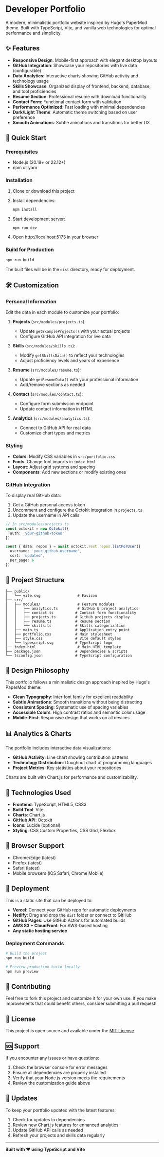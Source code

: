 # Developer Portfolio

A modern, minimalistic portfolio website inspired by Hugo's PaperMod theme. Built with TypeScript, Vite, and vanilla web technologies for optimal performance and simplicity.

## ✨ Features

- **Responsive Design**: Mobile-first approach with elegant desktop layouts
- **GitHub Integration**: Showcase your repositories with live data (configurable)
- **Data Analytics**: Interactive charts showing GitHub activity and technology usage
- **Skills Showcase**: Organized display of frontend, backend, database, and tool proficiencies
- **Resume Section**: Professional resume with download functionality
- **Contact Form**: Functional contact form with validation
- **Performance Optimized**: Fast loading with minimal dependencies
- **Dark/Light Theme**: Automatic theme switching based on user preference
- **Smooth Animations**: Subtle animations and transitions for better UX

## 🚀 Quick Start

### Prerequisites

- Node.js (20.19+ or 22.12+)
- npm or yarn

### Installation

1. Clone or download this project
2. Install dependencies:
   ```bash
   npm install
   ```

3. Start development server:
   ```bash
   npm run dev
   ```

4. Open [http://localhost:5173](http://localhost:5173) in your browser

### Build for Production

```bash
npm run build
```

The built files will be in the `dist` directory, ready for deployment.

## 🛠 Customization

### Personal Information

Edit the data in each module to customize your portfolio:

1. **Projects** (`src/modules/projects.ts`):
   - Update `getExampleProjects()` with your actual projects
   - Configure GitHub API integration for live data

2. **Skills** (`src/modules/skills.ts`):
   - Modify `getSkillsData()` to reflect your technologies
   - Adjust proficiency levels and years of experience

3. **Resume** (`src/modules/resume.ts`):
   - Update `getResumeData()` with your professional information
   - Add/remove sections as needed

4. **Contact** (`src/modules/contact.ts`):
   - Configure form submission endpoint
   - Update contact information in HTML

5. **Analytics** (`src/modules/analytics.ts`):
   - Connect to GitHub API for real data
   - Customize chart types and metrics

### Styling

- **Colors**: Modify CSS variables in `src/portfolio.css`
- **Fonts**: Change font imports in `index.html`
- **Layout**: Adjust grid systems and spacing
- **Components**: Add new sections or modify existing ones

### GitHub Integration

To display real GitHub data:

1. Get a GitHub personal access token
2. Uncomment and configure the Octokit integration in `projects.ts`
3. Update the username in API calls

```typescript
// In src/modules/projects.ts
const octokit = new Octokit({ 
  auth: 'your-github-token' 
})

const { data: repos } = await octokit.rest.repos.listForUser({
  username: 'your-github-username',
  sort: 'updated',
  per_page: 6
})
```

## 📁 Project Structure

```
├── public/
│   └── vite.svg                 # Favicon
├── src/
│   ├── modules/                 # Feature modules
│   │   ├── analytics.ts         # GitHub & project analytics
│   │   ├── contact.ts          # Contact form functionality
│   │   ├── projects.ts         # GitHub projects display
│   │   ├── resume.ts           # Resume section
│   │   └── skills.ts           # Skills categorization
│   ├── main.ts                 # Application entry point
│   ├── portfolio.css           # Main stylesheet
│   ├── style.css               # Vite default styles
│   └── typescript.svg          # TypeScript logo
├── index.html                   # Main HTML template
├── package.json                # Dependencies & scripts
└── tsconfig.json               # TypeScript configuration
```

## 🎨 Design Philosophy

This portfolio follows a minimalistic design approach inspired by Hugo's PaperMod theme:

- **Clean Typography**: Inter font family for excellent readability
- **Subtle Animations**: Smooth transitions without being distracting
- **Consistent Spacing**: Systematic use of spacing variables
- **Accessible Colors**: High contrast ratios and semantic color usage
- **Mobile-First**: Responsive design that works on all devices

## 📊 Analytics & Charts

The portfolio includes interactive data visualizations:

- **GitHub Activity**: Line chart showing contribution patterns
- **Technology Distribution**: Doughnut chart of programming languages
- **Project Metrics**: Key statistics about your repositories

Charts are built with Chart.js for performance and customizability.

## 🔧 Technologies Used

- **Frontend**: TypeScript, HTML5, CSS3
- **Build Tool**: Vite
- **Charts**: Chart.js
- **GitHub API**: Octokit
- **Icons**: Lucide (optional)
- **Styling**: CSS Custom Properties, CSS Grid, Flexbox

## 📱 Browser Support

- Chrome/Edge (latest)
- Firefox (latest)
- Safari (latest)
- Mobile browsers (iOS Safari, Chrome Mobile)

## 🚀 Deployment

This is a static site that can be deployed to:

- **Vercel**: Connect your GitHub repo for automatic deployments
- **Netlify**: Drag and drop the `dist` folder or connect to GitHub
- **GitHub Pages**: Use GitHub Actions for automated builds
- **AWS S3 + CloudFront**: For AWS-based hosting
- **Any static hosting service**

### Deployment Commands

```bash
# Build the project
npm run build

# Preview production build locally
npm run preview
```

## 🤝 Contributing

Feel free to fork this project and customize it for your own use. If you make improvements that could benefit others, consider submitting a pull request!

## 📄 License

This project is open source and available under the [MIT License](LICENSE).

## 🆘 Support

If you encounter any issues or have questions:

1. Check the browser console for error messages
2. Ensure all dependencies are properly installed
3. Verify that your Node.js version meets the requirements
4. Review the customization guide above

## 🔄 Updates

To keep your portfolio updated with the latest features:

1. Check for updates to dependencies
2. Review new Chart.js features for enhanced analytics
3. Update GitHub API calls as needed
4. Refresh your projects and skills data regularly

---

**Built with ❤️ using TypeScript and Vite**